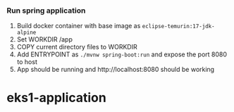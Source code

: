 ### Run spring application ###

1. Build docker container with base image as ```eclipse-temurin:17-jdk-alpine```
2. Set WORKDIR /app
3. COPY current directory files to WORKDIR
4. Add ENTRYPOINT  as ```./mvnw spring-boot:run``` and expose the port 8080 to host
5. App should be running and http://localhost:8080 should be working

# eks1-application
